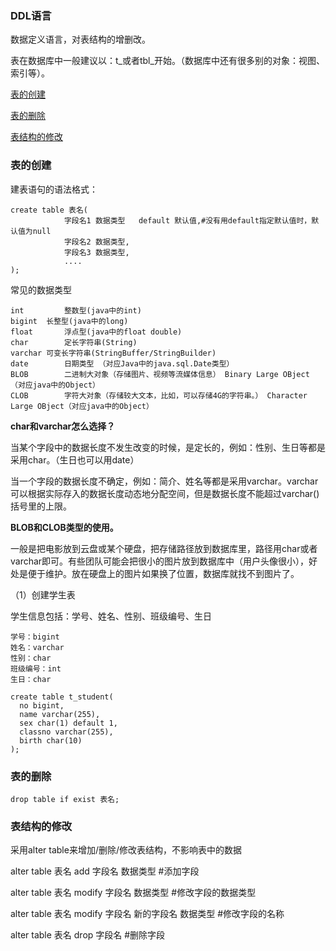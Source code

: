 ### DDL语言

数据定义语言，对表结构的增删改。

表在数据库中一般建议以：t_或者tbl\_开始。（数据库中还有很多别的对象：视图、索引等）。

[表的创建](#表的创建)

[表的删除](#表的删除)

[表结构的修改](#表结构的修改)

### 表的创建

建表语句的语法格式：

```
create table 表名(
			字段名1 数据类型	default 默认值,#没有用default指定默认值时，默认值为null
			字段名2 数据类型,
			字段名3 数据类型,
			....
);
```

常见的数据类型

```
int			整数型(java中的int)
bigint	长整型(java中的long)
float		浮点型(java中的float double)
char		定长字符串(String)
varchar	可变长字符串(StringBuffer/StringBuilder)
date		日期类型 （对应Java中的java.sql.Date类型）
BLOB		二进制大对象（存储图片、视频等流媒体信息） Binary Large OBject （对应java中的Object）
CLOB		字符大对象（存储较大文本，比如，可以存储4G的字符串。） Character Large OBject（对应java中的Object）
```

**char和varchar怎么选择？**

当某个字段中的数据长度不发生改变的时候，是定长的，例如：性别、生日等都是采用char。（生日也可以用date）

当一个字段的数据长度不确定，例如：简介、姓名等都是采用varchar。varchar可以根据实际存入的数据长度动态地分配空间，但是数据长度不能超过varchar()括号里的上限。

**BLOB和CLOB类型的使用。**

一般是把电影放到云盘或某个硬盘，把存储路径放到数据库里，路径用char或者varchar即可。有些团队可能会把很小的图片放到数据库中（用户头像很小），好处是便于维护。放在硬盘上的图片如果换了位置，数据库就找不到图片了。

（1）创建学生表

学生信息包括：学号、姓名、性别、班级编号、生日

```
学号：bigint
姓名：varchar
性别：char
班级编号：int
生日：char
```

```
create table t_student(
  no bigint,
  name varchar(255),
  sex char(1) default 1,
  classno varchar(255),
  birth char(10)
);
```

### 表的删除

```
drop table if exist 表名;
```

### 表结构的修改

采用alter table来增加/删除/修改表结构，不影响表中的数据

alter table 表名 add 字段名 数据类型	#添加字段

alter table 表名 modify 字段名 数据类型	#修改字段的数据类型

alter table 表名 modify 字段名 新的字段名 数据类型	#修改字段的名称

alter table 表名 drop 字段名	#删除字段

